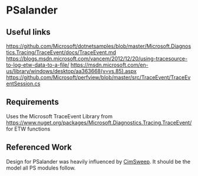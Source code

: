 # PSalander

## Useful links
https://github.com/Microsoft/dotnetsamples/blob/master/Microsoft.Diagnostics.Tracing/TraceEvent/docs/TraceEvent.md
https://blogs.msdn.microsoft.com/vancem/2012/12/20/using-tracesource-to-log-etw-data-to-a-file/
https://msdn.microsoft.com/en-us/library/windows/desktop/aa363668(v=vs.85).aspx
https://github.com/Microsoft/perfview/blob/master/src/TraceEvent/TraceEventSession.cs

## Requirements
Uses the Microsoft TraceEvent Library from https://www.nuget.org/packages/Microsoft.Diagnostics.Tracing.TraceEvent/ for ETW functions


## Referenced Work

Design for PSalander was heavily influenced by [CimSweep](https://github.com/PowerShellMafia/CimSweep). It should be the model all PS modules follow. 

 